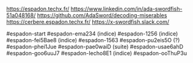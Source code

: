 https://espadon.techx.fr/
https://www.linkedin.com/in/ada-swordfish-51a048168/
https://github.com/AdaSword/decoding-miserables
https://cerbere.espadon.techx.fr/
https://x-swordfish.slack.com/

#espadon-start
#espadon-ema234 (indice)
#espadon-1256 (indice)
#espadon-fei5Bae8 (indice)
#espadon-1563
#espadon-pu2eis5O (?)
#espadon-phei1Jue
#espadon-pae0waiD (suite)
#espadon-usae6ahD
#espadon-goo6uuJ7
#espadon-Iecho8E1 (indice)
#espadon-ooThuP3u
